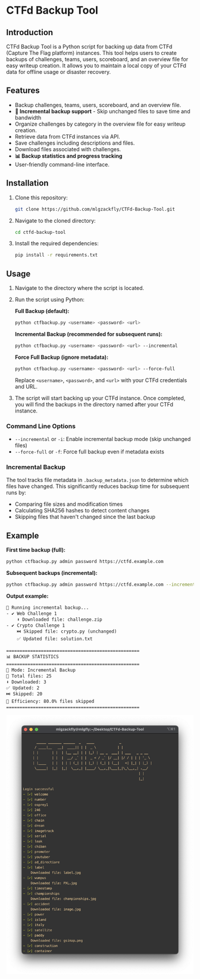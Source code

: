 # CTFd Backup Tool

## Introduction
CTFd Backup Tool is a Python script for backing up data from CTFd (Capture The Flag platform) instances. This tool helps users to create backups of challenges, teams, users, scoreboard, and an overview file for easy writeup creation. It allows you to maintain a local copy of your CTFd data for offline usage or disaster recovery.

## Features
- Backup challenges, teams, users, scoreboard, and an overview file.
- **🚀 Incremental backup support** - Skip unchanged files to save time and bandwidth
- Organize challenges by category in the overview file for easy writeup creation.
- Retrieve data from CTFd instances via API.
- Save challenges including descriptions and files.
- Download files associated with challenges.
- **📊 Backup statistics and progress tracking**
- User-friendly command-line interface.

## Installation
1. Clone this repository:

    ```bash
    git clone https://github.com/mlgzackfly/CTFd-Backup-Tool.git
    ```

2. Navigate to the cloned directory:

    ```bash
    cd ctfd-backup-tool
    ```

3. Install the required dependencies:

    ```bash
    pip install -r requirements.txt
    ```

## Usage
1. Navigate to the directory where the script is located.
2. Run the script using Python:

    **Full Backup (default):**
    ```bash
    python ctfbackup.py <username> <password> <url>
    ```

    **Incremental Backup (recommended for subsequent runs):**
    ```bash
    python ctfbackup.py <username> <password> <url> --incremental
    ```

    **Force Full Backup (ignore metadata):**
    ```bash
    python ctfbackup.py <username> <password> <url> --force-full
    ```

    Replace `<username>`, `<password>`, and `<url>` with your CTFd credentials and URL.

3. The script will start backing up your CTFd instance. Once completed, you will find the backups in the directory named after your CTFd instance.

### Command Line Options
- `--incremental` or `-i`: Enable incremental backup mode (skip unchanged files)
- `--force-full` or `-f`: Force full backup even if metadata exists

### Incremental Backup
The tool tracks file metadata in `.backup_metadata.json` to determine which files have changed. This significantly reduces backup time for subsequent runs by:
- Comparing file sizes and modification times
- Calculating SHA256 hashes to detect content changes
- Skipping files that haven't changed since the last backup

## Example
**First time backup (full):**
```bash
python ctfbackup.py admin password https://ctfd.example.com
```

**Subsequent backups (incremental):**
```bash
python ctfbackup.py admin password https://ctfd.example.com --incremental
```

**Output example:**
```
🔄 Running incremental backup...
- ✔ Web Challenge 1
    ⬇️ Downloaded file: challenge.zip
- ✔ Crypto Challenge 1  
    ⏭️ Skipped file: crypto.py (unchanged)
    ✅ Updated file: solution.txt

==================================================
📊 BACKUP STATISTICS
==================================================
🔄 Mode: Incremental Backup
📁 Total files: 25
⬇️ Downloaded: 3
✅ Updated: 2
⏭️ Skipped: 20
💾 Efficiency: 80.0% files skipped
==================================================
```

![usage](image/usage.png)
